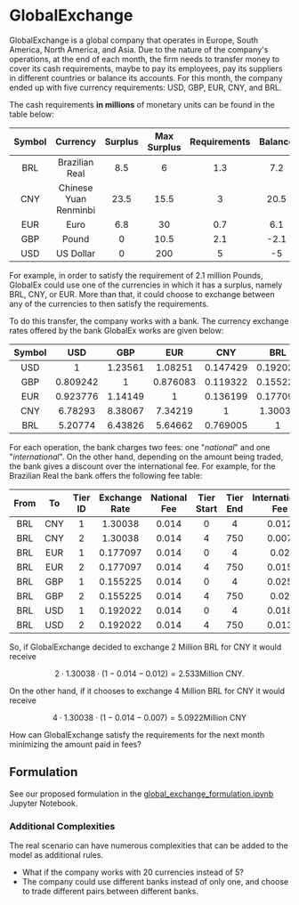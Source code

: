 # GlobalExchange

GlobalExchange is a global company that operates in Europe, South America, North America, and Asia. Due to the nature of the company's operations, at the end of each month, the firm needs to transfer money to cover its cash requirements, maybe to pay its employees, pay its suppliers in different countries or balance its accounts.
For this month, the company ended up with five currency requirements: USD, GBP, EUR, CNY, and BRL.

The cash requirements **in millions** of monetary units can be found in the table below:

| Symbol |       Currency        | Surplus | Max Surplus | Requirements | Balance |
| :----: | :-------------------: | :-----: | :---------: | :----------: | :-----: |
|  BRL   |    Brazilian Real     |   8.5   |      6      |     1.3      |   7.2   |
|  CNY   | Chinese Yuan Renminbi |  23.5   |    15.5     |      3       |  20.5   |
|  EUR   |         Euro          |   6.8   |     30      |     0.7      |   6.1   |
|  GBP   |         Pound         |    0    |    10.5     |     2.1      |  -2.1   |
|  USD   |       US Dollar       |    0    |     200     |      5       |   -5    |

For example, in order to satisfy the requirement of 2.1 million Pounds, GlobalEx could use one of the currencies in which it has a surplus, namely BRL, CNY, or EUR. More than that, it could choose to exchange between any of the currencies to then satisfy the requirements.

To do this transfer, the company works with a bank. The currency exchange rates offered by the bank GlobalEx works are given below:

| Symbol |   USD    |   GBP   |   EUR    |   CNY    |   BRL    |
| :----: | :------: | :-----: | :------: | :------: | :------: |
|  USD   |    1     | 1.23561 | 1.08251  | 0.147429 | 0.192022 |
|  GBP   | 0.809242 |    1    | 0.876083 | 0.119322 | 0.155225 |
|  EUR   | 0.923776 | 1.14149 |    1     | 0.136199 | 0.177097 |
|  CNY   | 6.78293  | 8.38067 | 7.34219  |    1     | 1.30038  |
|  BRL   | 5.20774  | 6.43826 | 5.64662  | 0.769005 |    1     |

For each operation, the bank charges two fees: one "_national_" and one "_international_". On the other hand, depending on the amount being traded, the bank gives a discount over the international fee. For example, for the Brazilian Real the bank offers the following fee table:

| From | To  | Tier ID | Exchange Rate | National Fee | Tier Start | Tier End | International Fee |
| :--: | :-: | :-----: | :-----------: | :----------: | :--------: | :------: | :---------------: |
| BRL  | CNY |    1    |    1.30038    |    0.014     |     0      |    4     |       0.012       |
| BRL  | CNY |    2    |    1.30038    |    0.014     |     4      |   750    |       0.007       |
| BRL  | EUR |    1    |   0.177097    |    0.014     |     0      |    4     |       0.02        |
| BRL  | EUR |    2    |   0.177097    |    0.014     |     4      |   750    |       0.015       |
| BRL  | GBP |    1    |   0.155225    |    0.014     |     0      |    4     |       0.025       |
| BRL  | GBP |    2    |   0.155225    |    0.014     |     4      |   750    |       0.02        |
| BRL  | USD |    1    |   0.192022    |    0.014     |     0      |    4     |       0.018       |
| BRL  | USD |    2    |   0.192022    |    0.014     |     4      |   750    |       0.013       |

So, if GlobalExchange decided to exchange 2 Million BRL for CNY it would receive

$$2 \cdot 1.30038 \cdot (1-0.014 - 0.012) = 2.533 \text{Million CNY}.$$

On the other hand, if it chooses to exchange 4 Million BRL for CNY it would receive

$$4 \cdot 1.30038 \cdot (1-0.014 - 0.007) = 5.0922 \text{Million CNY}$$

How can GlobalExchange satisfy the requirements for the next month minimizing the amount paid in fees?

## Formulation

See our proposed formulation in the [global_exchange_formulation.ipynb](docs/global-exchange_formulation.ipynb) Jupyter Notebook.

### Additional Complexities

The real scenario can have numerous complexities that can be added to the model as additional rules.

- What if the company works with 20 currencies instead of 5?
- The company could use different banks instead of only one, and choose to trade different pairs between different banks.
